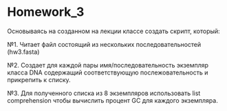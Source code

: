 # Homework_3

Основываясь на созданном на лекции классе создать скрипт, который:

№1. Читает файл состоящий из нескольких последовательностей (hw3.fasta)

№2. Создает для каждой пары имя/последовательность экземпляр класса DNA содержащий соответствующую послежовательность и прикрепить к списку.

№3. Для полученного списка из 8 экземпляров использовать list comprehension чтобы вычислить процент GC для каждого экземпляра.
